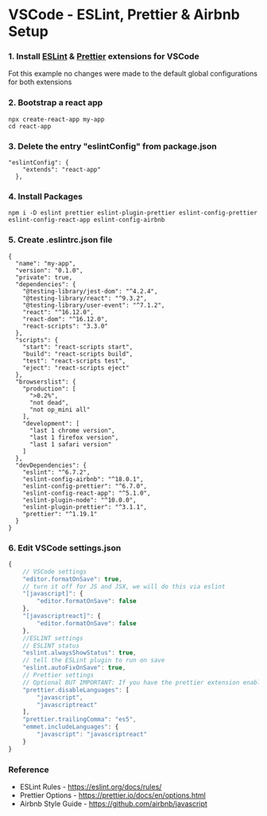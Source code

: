 # VSCode - ESLint, Prettier & Airbnb Setup

### 1. Install [ESLint](https://marketplace.visualstudio.com/items?itemName=dbaeumer.vscode-eslint) & [Prettier](https://marketplace.visualstudio.com/items?itemName=esbenp.prettier-vscode) extensions for VSCode
Fot this example no changes were made to the default global configurations for both extensions

### 2. Bootstrap a react app

```
npx create-react-app my-app
cd react-app
```
### 3. Delete the entry "eslintConfig" from package.json
```
"eslintConfig": {
    "extends": "react-app"
  },
```
### 4. Install Packages

```
npm i -D eslint prettier eslint-plugin-prettier eslint-config-prettier  eslint-config-react-app eslint-config-airbnb
```

### 5. Create .eslintrc.json file

```
{
  "name": "my-app",
  "version": "0.1.0",
  "private": true,
  "dependencies": {
    "@testing-library/jest-dom": "^4.2.4",
    "@testing-library/react": "^9.3.2",
    "@testing-library/user-event": "^7.1.2",
    "react": "^16.12.0",
    "react-dom": "^16.12.0",
    "react-scripts": "3.3.0"
  },
  "scripts": {
    "start": "react-scripts start",
    "build": "react-scripts build",
    "test": "react-scripts test",
    "eject": "react-scripts eject"
  },
  "browserslist": {
    "production": [
      ">0.2%",
      "not dead",
      "not op_mini all"
    ],
    "development": [
      "last 1 chrome version",
      "last 1 firefox version",
      "last 1 safari version"
    ]
  },
  "devDependencies": {
    "eslint": "^6.7.2",
    "eslint-config-airbnb": "^18.0.1",
    "eslint-config-prettier": "^6.7.0",
    "eslint-config-react-app": "^5.1.0",
    "eslint-plugin-node": "^10.0.0",
    "eslint-plugin-prettier": "^3.1.1",
    "prettier": "^1.19.1"
  }
}
```

### 6. Edit VSCode settings.json

```js
{
    // VSCode settings
    "editor.formatOnSave": true,
    // turn it off for JS and JSX, we will do this via eslint
    "[javascript]": {
        "editor.formatOnSave": false
    },
    "[javascriptreact]": {
        "editor.formatOnSave": false
    },
    //ESLINT settings
    // ESLINT status
    "eslint.alwaysShowStatus": true,
    // tell the ESLint plugin to run on save
    "eslint.autoFixOnSave": true,
    // Prettier settings
    // Optional BUT IMPORTANT: If you have the prettier extension enabled for other languages like CSS and HTML, turn it off for JS since we are doing it through Eslint already
    "prettier.disableLanguages": [
        "javascript",
        "javascriptreact"
    ],
    "prettier.trailingComma": "es5",
    "emmet.includeLanguages": {
        "javascript": "javascriptreact"
    }
}
```

### Reference

- ESLint Rules - https://eslint.org/docs/rules/
- Prettier Options - https://prettier.io/docs/en/options.html
- Airbnb Style Guide - https://github.com/airbnb/javascript
